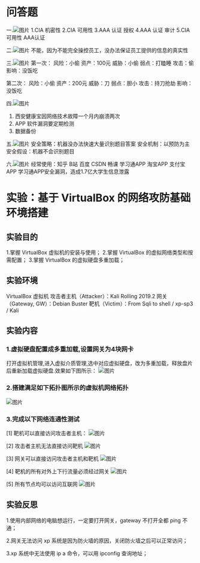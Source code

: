 # 问答题
一.![图片](作业1.png)
1.CIA 机密性
2.CIA 可用性
3.AAA 认证 授权 
4.AAA 认证 审计
5.CIA 可用性 AAA认证

二.![图片](作业1.2.png)
不能，因为不能完全操控员工，没办法保证员工提供的信息的真实性

三.![图片](作业1.3.png)
第一次：
风险：小偷
资产：100元
威胁：小偷
弱点：打瞌睡
攻击：偷
影响：没饭吃

第二次：
风险：小偷
资产：200元
威胁：刀
弱点：胆小
攻击：持刀抢劫
影响：没饭吃


四.![图片](作业1.4.png)
1. 西安健康宝因网络技术故障一个月内崩溃两次
2. APP 软件漏洞要定期检测
3. 数据备份

五.![图片](作业1.5.png)
安全策略：机器没办法快速大量识别题目答案
安全机制：以预防为主
安全假设：机器不会识别题目

六.![图片](作业1.6.png)
经常使用：知乎 B站 百度 CSDN 畅课 学习通APP 淘宝APP 支付宝APP
学习通APP安全漏洞，造成1.7亿大学生信息泄露



# 实验：基于 VirtualBox 的网络攻防基础环境搭建

## 实验目的

1.掌握 VirtualBox 虚拟机的安装与使用；
2.掌握 VirtualBox 的虚拟网络类型和按需配置；
3.掌握 VirtualBox 的虚拟硬盘多重加载；

## 实验环境

VirtualBox 虚拟机
攻击者主机（Attacker）：Kali Rolling 2019.2
网关（Gateway, GW）：Debian Buster
靶机（Victim）：From Sqli to shell / xp-sp3 / Kali

## 实验内容

### 1.虚拟硬盘配置成多重加载,设置网关为4块网卡
打开虚拟机管理,进入虚拟介质管理,选中对应虚拟硬盘，改为多重加载，释放盘片后重新加载虚拟硬盘.效果如下图所示：
![图片](1.3.png)

### 2.搭建满足如下拓扑图所示的虚拟机网络拓扑
![图片](1.20.jpg)

### 3.完成以下网络连通性测试

[1] 靶机可以直接访问攻击者主机：
![图片](1.13.png)

[2] 攻击者主机无法直接访问靶机
![图片](1.14.png)

[3] 网关可以直接访问攻击者主机和靶机
![图片](1.15.png)

[4] 靶机的所有对外上下行流量必须经过网关
![图片](1.16.png)

[5] 所有节点均可以访问互联网
![图片](1.17.png)

## 实验反思
1.使用内部网络的电脑想运行，一定要打开网关，gateway 不打开全都 ping 不通；

2.网关无法访问 xp 系统是因为防火墙的原因，关闭防火墙之后可以正常访问；

3.xp 系统中无法使用 ip a 命令，可以用 ipconfig 查询地址；
